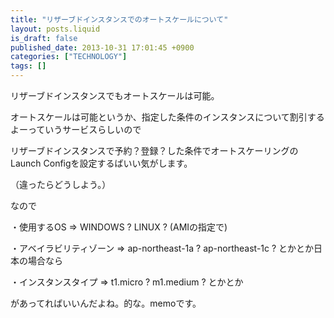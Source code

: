 ```yaml
---
title: "リザーブドインスタンスでのオートスケールについて"
layout: posts.liquid
is_draft: false
published_date: 2013-10-31 17:01:45 +0900
categories: ["TECHNOLOGY"]
tags: []
---
```


リザーブドインスタンスでもオートスケールは可能。

オートスケールは可能というか、指定した条件のインスタンスについて割引するよーっていうサービスらしいので  
  
リザーブドインスタンスで予約？登録？した条件でオートスケーリングのLaunch Configを設定するばいい気がします。  
  
（違ったらどうしよう。）

なので  
  
・使用するOS =\> WINDOWS&nbsp;? LINUX&nbsp;? (AMIの指定で)  
  
・アベイラビリティゾーン =\> ap-northeast-1a&nbsp;? ap-northeast-1c&nbsp;? とかとか日本の場合なら  
  
・インスタンスタイプ =\> t1.micro&nbsp;? m1.medium&nbsp;? とかとか

があってればいいんだよね。的な。memoです。


